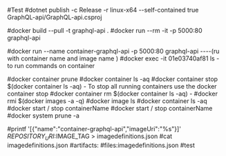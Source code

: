 #Test
#dotnet publish -c Release -r  linux-x64  --self-contained true GraphQL-api/GraphQL-api.csproj

#docker build --pull -t graphql-api .
#docker run --rm -it -p 5000:80 graphql-api

#docker run --name container-graphql-api -p 5000:80 graphql-api   ----(ru with container name and image name )
#docker exec -it 01e03740af81  ls  - to run commands on container

#docker container prune
#docker container ls -aq
#docker container stop $(docker container ls -aq) - To stop all running containers use the docker container stop
#docker container rm $(docker container ls -aq) - 
#docker rmi $(docker images -a -q)
#docker image ls
#docker container ls -aq
#docker start / stop containerName
#docker start / stop containerName
#docker system prune -a



#printf '[{"name":"container-graphql-api","imageUri":"%s"}]' $REPOSITORY_URI:$IMAGE_TAG > imagedefinitions.json
#cat imagedefinitions.json
#artifacts:
#files:imagedefinitions.json
#test